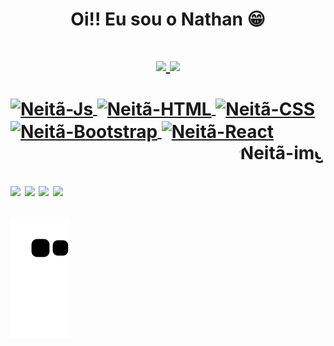 <h1 align="center"> Oi!! Eu sou o Nathan 😁 <h1>

<!-- GIT STATUS -->

<div align="center">
  <a href="https://github.com/neitanhs">
  <img height="180em" src="https://github-readme-stats.vercel.app/api?username=neitanhs&show_icons=true&theme=dark&include_all_commits=true&count_private=true"/>
  <img height="180em" src="https://github-readme-stats.vercel.app/api/top-langs/?username=neitanhs&layout=compact&langs_count=7&theme=dark"/>
</div>
  
  <!-- ÍCONES DAS LIGUAGENS -->
  
  <div style="display: inline_block"><br>
  <img align="center" alt="Neitã-Js" height="30" width="140" src="https://img.shields.io/badge/JavaScript-F7DF1E?style=for-the-badge&logo=javascript&logoColor=black">   
  <img align="center" alt="Neitã-HTML" height="30" width="90" src="https://img.shields.io/badge/HTML5-E34F26?style=for-the-badge&logo=html5&logoColor=white">    
  <img align="center" alt="Neitã-CSS" height="30" width="80" src="https://img.shields.io/badge/CSS3-1572B6?style=for-the-badge&logo=css3&logoColor=white">
  <img align="center" alt="Neitã-Bootstrap" height="30" width="120" src="https://img.shields.io/badge/Bootstrap-563D7C?style=for-the-badge&logo=bootstrap&logoColor=white">
  <img align="center" alt="Neitã-React" height="30" width="90" src="https://img.shields.io/badge/React-20232A?style=for-the-badge&logo=react&logoColor=61DAFB">
  <!-- <img align="center" alt="Neitã-Python" height="30" width="40" src="https://raw.githubusercontent.com/devicons/devicon/master/icons/python/python-original.svg">  -->
 <img align="right" alt="Neitã-img" height="150" style="border-radius:50px;" src="https://i.pinimg.com/originals/34/16/fc/3416fc4113b69a0bf1cc75a772c4b5c4.gif"> 
</div>
  
  ##
  
  <!-- LINKS DE REDES SOCIAIS -->
  
  <div>   
  <a href="https://instagram.com/just.nathz" target="_blank"><img src="https://img.shields.io/badge/-Instagram-%23E4405F?style=for-the-badge&logo=instagram&logoColor=white" target="_blank"></a>
 	<a href="https://web.dio.me/users/nathanhs002?tab=achievements" target="_blank"><img src="https://img.shields.io/badge/Twitch-9146FF?style=for-the-badge&logo=twitch&logoColor=white" target="_blank"></a>  
  <a href = "mailto:nathanhs002@gmail.com"><img src="https://img.shields.io/badge/-Gmail-%23333?style=for-the-badge&logo=gmail&logoColor=white" target="_blank"></a>
  <a href="hhttps://www.linkedin.com/in/nathan-henrique-santos/" target="_blank"><img src="https://img.shields.io/badge/-LinkedIn-%230077B5?style=for-the-badge&logo=linkedin&logoColor=white" target="_blank"></a>
    
  </div>
  
  ![Snake animation](https://github.com/rafaballerini/rafaballerini/blob/output/github-contribution-grid-snake.svg)
